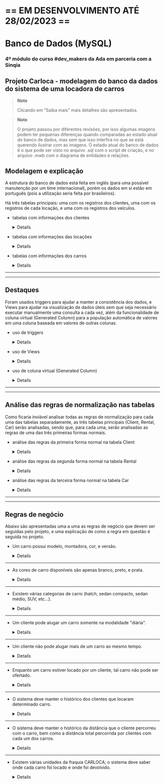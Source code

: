 # == EM DESENVOLVIMENTO ATÉ 28/02/2023 ==

# Banco de Dados (MySQL)
### 4º módulo do curso #dev_makers da Ada em parceria com a Sinqia

## Projeto Carloca - modelagem do banco da dados do sistema de uma locadora de carros

> **Note**
> 
> Clicando em "Saiba mais" mais detalhes são apresentados.

> **Note**
> 
> O projeto passou por diferentes revisões, por isso algumas imagens podem ter pequenas diferenças quando comparadas ao estado atual do banco de dados, mas sem que isso interfira no que se está querendo ilustrar com as imagens. O estado atual do banco de dados é o que pode ser visto no arquivo .sql com o script de criação, e no arquivo .mwb com o diagrama de entidades e relações.

## Modelagem e explicação
A estrutura do banco de dados está feita em inglês (para uma possível manutenção por um time internacional), porém os dados em si estão em português (pois a utilização seria feita por brasileiros).

Há três tabelas principais: uma com os registros dos clientes, uma com os registros de cada locação, e uma com os registros dos veículos.

- tabelas com informações dos clientes

  <details>

  ![tabelas de cliente](https://user-images.githubusercontent.com/17331645/221386854-aca71062-9279-47e4-af3a-f8d03d037bf6.png)

  Nesta modelagem cada cliente tem exatamente um nome, um endereço, e um telefone. Diferentes clientes (por exemplo um pai e seu filho) podem ter os mesmos endereço e telefone; além disso, clientes diferentes podem ter coincidentemente o mesmo nome.
  
  Para o campo do tipo do telefone (coluna type na tabela Telephone) foi utilizado o tipo ENUM, que permite que se restrinjam as opções possíveis para aquele campo (no caso, o tipo de telefone pode ser ou "fixo" ou "celular").
  
  </details>
  
- tabelas com informações das locações

  <details>

  ![rental](https://user-images.githubusercontent.com/17331645/221346477-e5f87ca6-23fa-428e-9622-e5a6d31c49f1.png)

  A tabela Rental guarda os registros das locações. Os campos id_location_of_return, return_date, e car_km_at_return permanecem NULL até o término da locação, que termina quando o carro é efetivamente devolvido.

  A tabela Carloca_Location guarda as informações das unidades da franquia da Carloca, e, de forma semelhante à tabela Client, se liga às tabelas Address e Telephone.
  
  </details>
  
- tabelas com informações dos carros

  <details>
  
  ![car](https://user-images.githubusercontent.com/17331645/221346741-6b81054b-bbe8-4010-9bb2-97564041a008.png)

  A tabela Car previsivelmente guarda as informações dos carros. Cada carro tem um modelo, modelo este que, por sua vez, é exclusivo de uma montadora (portanto a informação do modelo carrega para Car a informação da montadora; por exemplo, não existe carro modelo Gol da Fiat, Gol é da Volkswagen).
  
  Para o tipo dos valores da coluna price_per_day, foi utilizado DECIMAL em vez de DOUBLE, pois DOUBLE gera valores aproximados, enquanto DECIMAL é exato, e exatidão é desejável por se tratar de valores financeiros.
  
  </details>

----
----

## Destaques

Foram usados triggers para ajudar a manter a consistência dos dados, e Views para ajudar na visualização de dados úteis sem que seja necessário executar manualmente uma consulta a cada vez, além da funcionalidade de coluna virtual (Generated Column) para a população automática de valores em uma coluna baseada em valores de outras colunas.

- uso de triggers

  <details>

  ![triggers consistência rental](https://user-images.githubusercontent.com/17331645/221385075-073670a5-4978-4ee0-ba63-329e55e85081.png)

  Triggers foram usados para auxiliar na manutenão do banco de dados. No exemplo acima, o código entre as linhas 5 e 8 garante que a data de devolução de um carro (ou seja, a data de término de uma locação) na tabela Rental seja sempre posterior à data de início da locação.
  
  Já o código entre as linhas 10 e 13 garante que a quilometragem registrada ao término de uma locação não seja menor que a quilometragem no início da locação.
  
  O código entre as linhas 15 e 17 é explicado na seção "Regras de negócio", mais abaixo.
  
  Assim, pode-se ver que o uso de triggers pode ajudar na prevenção de inserção de dados errados nas tabelas, auxiliando na manutenção da consistência dos dados.

  </details>

- uso de Views

  <details>
  
  ![available_cars (1)](https://user-images.githubusercontent.com/17331645/221385506-0a03cd81-bb54-4af2-aafa-d502bc69b6fe.png)
  
  ![available_cars (2)](https://user-images.githubusercontent.com/17331645/221385508-47c8f791-6e15-427c-bd0d-73559b5e65ee.png)

  Views foram utilizadas para uma melhor vizualização de dados interessantes, sem que seja necesário a escrita manual da consulta a cada vez que se queira ver tais dados. Por exemplo a View nas imagens acima mostra de maneira simples os carros que não estão locados no momento (esta e as outras Views utilizadas são mais bem explicadas na seção "Regras de negócio", mais abaixo já que para cada regra há uma explicação de como ela está sendo seguida).

  </details>

- uso de coluna virtual (Generated Column) 

  <details>

  ![name com coluna virtual (2)](https://user-images.githubusercontent.com/17331645/221384847-01bde90d-f8c3-4f62-8123-98cc9f879471.png)

  ![name com coluna virtual (1)](https://user-images.githubusercontent.com/17331645/221384852-10d0c4e5-578c-4d80-8ccb-81807cd77252.png)
  
  A funcionalidade de coluna virtual foi utilizada aqui para gerar automaticamente os valores da coluna full_name. Caso algum valor nas outras colunas mude, por exemplo o nome mude de Isabel para Izabel, o nome completo na coluna full_name será atualizado automaticamente.

  </details>

----
----

## Análise das regras de normalização nas tabelas
Como ficaria inviável analisar todas as regras de normalização para cada uma das tabelas separadamente, as três tabelas principais (Client, Rental, Car) serão analisadas, sendo que, para cada uma, serão analisadas as regras de uma das três primeiras formas normais.

- análise das regras da primeira forma normal na tabela Client

  <details>
  
  ![client (2)](https://user-images.githubusercontent.com/17331645/221347841-41f74a71-d03f-430e-a8f6-2bc353871b27.png)

  Segundo o Material do Aluno, disponibilizado no Class pela Ada:
  "[...] dizemos que uma tabela está na 1FN quando não há grupo de dados repetidos, e também não há campos que guardam valores compostos".
  
  Podemos ver que não há grupo de dados repetidos, e que os campos que guardariam valores compostos (como endereço e telefone) foram substituídos por chaves extrangeiras de outras tabelas. Sendo assim, a tabela segue as regras da primeira forma normal.

  </details>
  
- análise das regras da segunda forma normal na tabela Rental

  <details>
  
  ![rental (1)](https://user-images.githubusercontent.com/17331645/221347967-f3aa7e75-8505-49ce-8445-cfedb52b020e.png)

  Pressupõe-se que a tabela já esteja na primeira forma normal.
  
  Segundo o Material do Aluno, disponibilizado no Class pela Ada:
  "Dizemos que uma tabela está na segunda forma normal (2FN) se ela estiver na 1FN e todos os atributos que são não chave (PK/FK) forem totalmente dependentes da chave primária da tabela".
  
  Todos os atributos que não são chave (aqueles atributos que, nesta tabela, não começam com id) são características intrínsecas da locação específica, isto é, são  completamente dependentes da chave primária. Portanto a tabela segue as regras da segunda forma normal.

  </details>
  
- análise das regras da terceira forma normal na tabela Car

  <details>
  
  ![car (1)](https://user-images.githubusercontent.com/17331645/221348178-5cf78cd3-fd5d-4d9a-aa1c-cd23f2ede4a4.png)
  
  Pressupõe-se que a tabela já esteja na segunda forma normal.

  Segundo o Material do Aluno, disponibilizado no Class pela Ada:
  "Dizemos que uma tabela está na terceira forma normal (3FN) se ela estiver na 2FN e não tivermos uma coluna não chave dependente de outra coluna não chave".
  
  Todos os atributos que não são chave (manufacture_year, price_per_day, etc) são independentes entre si, portanto as regras da terceira forma normal são seguidas.

  </details>

----
----

## Regras de negócio
Abaixo são apresentadas uma a uma as regras de negócio que devem ser seguidas pelo projeto, e uma explicação de como a regra em questão é seguida no projeto.

- Um carro possui modelo, montadora, cor, e versão.

  <details>

  ![2023-02-24 (1)](https://user-images.githubusercontent.com/17331645/221272479-a8c65ef9-fe10-4d05-a40d-aecf1eadc044.png)

  ![2023-02-24 (2)](https://user-images.githubusercontent.com/17331645/221272487-64b81229-919e-4003-b31c-931217a52fa3.png)

  ![model (2)](https://user-images.githubusercontent.com/17331645/221274752-96361671-61fb-47ea-a7c9-bdb48cd364bb.png)

  ![model (1)](https://user-images.githubusercontent.com/17331645/221274778-0532681f-868c-41e3-8023-05a67f1c134c.png)

  podemos ver através das imagens acima que, além de outros atributos, um carro tem modelo, cor, e versão. Como cada modelo tem uma montadora específica, a regra de negócio é respeitada.

  </details>
  
----

- As cores de carro disponíveis são apenas branco, preto, e prata.
 
  <details>

  ![color (1)](https://user-images.githubusercontent.com/17331645/221324245-0aba5712-fe75-43c6-9757-406e02dff086.png)

  ![color](https://user-images.githubusercontent.com/17331645/221324249-de8cd3b7-3217-4ba3-bd02-a5b53c604bf2.png)

  Cada carro tem exatamente uma cor, sendo que as cores estão listadas na tabela Color (para adicionar uma nova cor basta adicionar uma nova linha à tabela Color). Sendo assim, a regra de negócio é obedecida.
  
  </details>

----

- Existem várias categorias de carro (hatch, sedan compacto, sedan médio, SUV, etc...).

  <details>

  ![category (2)](https://user-images.githubusercontent.com/17331645/221324436-2466c714-9371-40b0-bf98-1df46c8f3e04.png)

  ![category (1)](https://user-images.githubusercontent.com/17331645/221324440-9d87a33f-e3f1-47c4-8d58-dd944b26beb1.png)

  Na modelagem seguida, cada carro possui uma categoria. As categorias estão listadas na tabela Category. Para adicionar uma nova categoria basta adicionar um novo registro (uma nova linha) à tabela Category. Assim, esta regra de negócio é obedecida.
  
  </details>

----

- Um cliente pode alugar um carro somente na modalidade "diária".

  <details>

  ![rental (1)](https://user-images.githubusercontent.com/17331645/221328214-20d33808-acbf-4239-93c2-d7276734d7e1.png)

  ![rental (2)](https://user-images.githubusercontent.com/17331645/221328218-aa0a8284-c181-42fa-afce-bd80b4a028f2.png)

  Cada registro de locação de carro (registrados na tabela Rental) possui as datas de início da locação, e de fim da locação (quando o carro é devolvido). Assim é possível saber quantos dias o cliente locatário ficou com o carro, para que o cliente seja cobrado de acordo com o número de dias que ficou com o carro. Sendo assim, esta regra de negócio é respeitada.

  </details>
  
----

- Um cliente não pode alugar mais de um carro ao mesmo tempo.

  <details>

  ![2023-02-24 (21)](https://user-images.githubusercontent.com/17331645/221328763-3ab61255-732d-4039-a7f7-967d75b810bd.png)

  ![2023-02-24 (22)](https://user-images.githubusercontent.com/17331645/221328765-c206c36c-f0f1-4c38-a845-1dada39f1ed4.png)

  Os triggers mostrados nas imagens acima impedem que um cliente que já esteja com um carro alugue um segundo carro. Os triggers funcionam da seguinte forma: os triggers verificam se na tabela de locação (Rental) existe algum registro para determinado cliente (identificado pelo campo id_client) em que a data de retorno do carro esteja nula (isto é, ainda não occoreu). Caso haja, isso significa que aquele cliente em questão já iniciou uma locação que ainda não terminou. Os triggers garantem que neste caso uma nova locação não possa ser registrada.
  
  </details>

----

- Enquanto um carro estiver locado por um cliente, tal carro não pode ser ofertado.

  <details>
  
  ![available_cars (1)](https://user-images.githubusercontent.com/17331645/221333356-38614d75-9645-4019-b161-1f7b62643d4a.png)

  ![available_cars (2)](https://user-images.githubusercontent.com/17331645/221333358-f5ac3aa5-9094-4e4e-9cc1-2a54fcdf33c9.png)
  
  Foi criada uma View que mostra de maneira atualizada os carros que não estão locados em determinado momento. Ofertando-se apenas os carros que estão presentes nesta View garante-se o cumprimento da regra de negócio.
  
  </details>

----

- O sistema deve manter o histórico dos clientes que locaram determinado carro.
 
  <details>
  
  ![view clientes que alugaram determinado carro (1)](https://user-images.githubusercontent.com/17331645/221334259-9c44bffe-b006-44f8-9ac0-8c33db44c109.png)

  ![view clientes que alugaram determinado carro (2)](https://user-images.githubusercontent.com/17331645/221334263-18fa487e-d5eb-42a9-87e4-dcfec2e15ddf.png)
  
  Foi criada uma View que mostra quais clientes já alugaram determinado carro, satisfazendo assim a regra de negócio.
  
  É interessante observar que esta mesma View poderia ainda ser utilizada de uma outra maneira: caso a View seja ordenada pelos ids dos clientes, será possível ter uma visualização fácil de quais carros determinado cliente já alugou (em vez de quais clientes já alugaram determinado carro).
  
  </details>

----

- O sistema deve manter o histórico da distância que o cliente percorreu com o carro, bem como a distância total percorrida por clientes com cada um dos carros.

  <details>
  
  ![view total travelled by clients distance for each car (2)](https://user-images.githubusercontent.com/17331645/221337080-93894dd8-be45-460d-8fb4-5cb48baa49a7.png)

  ![view total travelled by clients distance for each car (1)](https://user-images.githubusercontent.com/17331645/221337097-291c34dd-ea18-4b4d-98cc-52fd0c4154f2.png)

  ![view travelled distance by client and car (1)](https://user-images.githubusercontent.com/17331645/221337102-9cfe6fa8-3054-4c3b-a236-e3109567beff.png)

  ![view travelled distance by client and car (2)](https://user-images.githubusercontent.com/17331645/221337110-1c221b7b-96ec-4cad-b8e5-3aa9d5db9d78.png)

  Foram criadas duas Views para satisfazer as condições da regra de negócio: uma View que mostra a distância em quilômetros que cada cliente percorreu com cada carro, e outra View que mostra quanto cada um dos carros já percorreu em locações. Caso algum carro/cliente não apareça nas Views é porque ainda não há registro de locação para o cliente/carro em questão.
  
  Observação: é importante notar que a quilometragem de um carro no início de uma locação não é necessariamente igual à sua quilometragem ao término da sua locação anterior, haja vista que, entre locações sucessivas, o carro pode rodar por qualquer motivo que não seja uma locação; por exemplo, ele poderia ir à oficina.

  </details>

----

- Existem várias unidades da fraquia CARLOCA; o sistema deve saber onde cada carro foi locado e onde foi devolvido.

  <details>
  
  ![rental (1)](https://user-images.githubusercontent.com/17331645/221345384-0a5490ab-501f-4dcf-820e-3fe174b0a2a4.png)

  ![rental (2)](https://user-images.githubusercontent.com/17331645/221345385-163baba6-6df1-4226-b270-1af95a7b9eaf.png)

  A tabela Rental guarda informações de em que unidade da Carloca o aluguel foi iniciado, e em que unidade da Carloca o carro foi efetivamente devolvido. Portanto, a regra de negócio é atendida.
  
  Observação: importante notar que não necessariamente um carro será locado na unidade em que foi devolvido ao final da locação anterior, haja vista que, entre duas locações sucessivas, o carro pode por ser movido para outra unidade da Carloca.
  
  </details>
